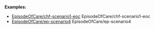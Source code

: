 **Examples:**

*  [EpisodeOfCare/chf-scenario1-eoc](EpisodeOfCare-chf-scenario1-eoc.html) EpisodeOfCare/chf-scenario1-eoc
*   [EpisodeOfCare/ep-scenario4](EpisodeOfCare-ep-scenario4.html) EpisodeOfCare/ep-scenario4